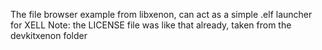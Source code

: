 The file browser example from libxenon, can act as a simple .elf launcher for XELL
Note: the LICENSE file was like that already, taken from the devkitxenon folder
